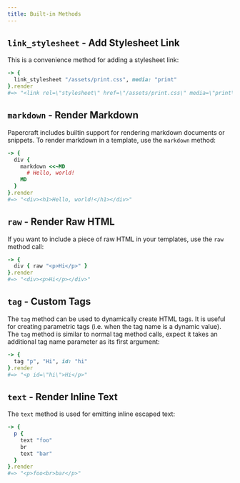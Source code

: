```yaml
---
title: Built-in Methods
---
```


## `link_stylesheet` - Add Stylesheet Link

This is a convenience method for adding a stylesheet link:

```ruby
-> {
  link_stylesheet "/assets/print.css", media: "print"
}.render
#=> "<link rel=\"stylesheet\" href=\"/assets/print.css\" media=\"print\">"
```

## `markdown` - Render Markdown

Papercraft includes builtin support for rendering markdown documents or
snippets. To render markdown in a template, use the `markdown` method:

```ruby
-> {
  div {
    markdown <<~MD
      # Hello, world!
    MD
  }
}.render
#=> "<div><h1>Hello, world!</h1></div>"
```

## `raw` - Render Raw HTML

If you want to include a piece of raw HTML in your templates, use the `raw`
method call:

```ruby
-> {
  div { raw "<p>Hi</p>" }
}.render
#=> "<div><p>Hi</p></div>"
```

## `tag` - Custom Tags

The `tag` method can be used to dynamically create HTML tags. It is useful for
creating parametric tags (i.e. when the tag name is a dynamic value). The `tag`
method is similar to normal tag method calls, expect it takes an additional tag
name parameter as its first argument:

```ruby
-> {
  tag "p", "Hi", id: "hi"
}.render
#=> "<p id=\"hi\">Hi</p>"
```

## `text` - Render Inline Text

The `text` method is used for emitting inline escaped text:

```ruby
-> {
  p {
    text "foo"
    br
    text "bar"
  }
}.render
#=> "<p>foo<br>bar</p>"
```
